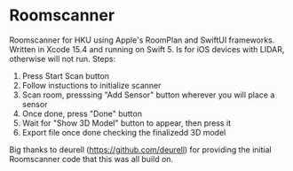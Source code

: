 # Roomscanner
Roomscanner for HKU using Apple's RoomPlan and SwiftUI frameworks.
Written in Xcode 15.4 and running on Swift 5.
Is for iOS devices with LIDAR, otherwise will not run.
Steps:
1. Press Start Scan button
2. Follow instuctions to initialize scanner
3. Scan room, presssing "Add Sensor" button wherever you will place a sensor
4. Once done, press "Done" button
5. Wait for "Show 3D Model" button to appear, then press it
6. Export file once done checking the finalizedd 3D model


Big thanks to deurell (https://github.com/deurell) for providing the initial Roomscanner code that this was all build on.
